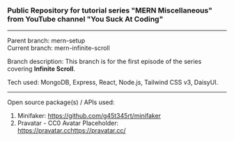 ### Public Repository for tutorial series "MERN Miscellaneous" from YouTube channel "You Suck At Coding"

<hr>

Parent branch: mern-setup  
Current branch: mern-infinite-scroll

Branch description: This branch is for the first episode of the series covering <b>Infinite Scroll</b>.

Tech used: MongoDB, Express, React, Node.js, Tailwind CSS v3, DaisyUI.

<hr>

Open source package(s) / APIs used:
1. Minifaker: https://github.com/g45t345rt/minifaker
2. Pravatar - CC0 Avatar Placeholder: https://pravatar.cchttps://pravatar.cc/